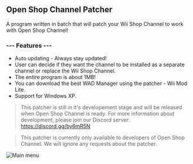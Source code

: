 ## Open Shop Channel Patcher

A program written in batch that will patch your Wii Shop Channel to work with Open Shop Channel!

### --- Features ---
* Auto updating - Always stay updated!
* User can decide if they want the channel to be installed as a separate channel or replace the Wii Shop Channel.
* The entire program is about 1MB!
* You can download the best WAD Manager using the patcher - Wii Mod Lite.
* Support for Windows XP.

>This patcher is still in it's developement stage and will be released when Open Shop Channel is ready. For more information about development, please join our Discord server: https://discord.gg/by6mR5N

>This patcher is currently only available to developers of Open Shop Channel. We will ignore any requests about the patcher.

![Main menu](https://i.imgur.com/jeUspVwl.png)
